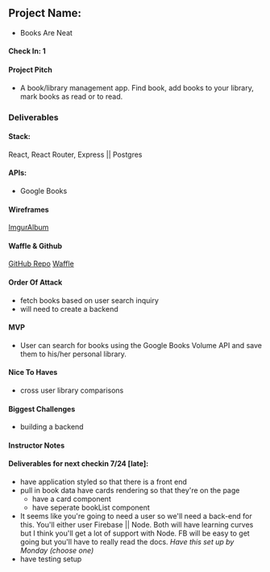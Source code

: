 ## Project Name:  
  * Books Are Neat

#### Check In: 1  

#### Project Pitch  
  * A book/library management app. Find book, add books to your library, mark books as read or to read.

### Deliverables  

#### Stack:
React, React Router, Express || Postgres

#### APIs:  
  * Google Books

#### Wireframes 
[ImgurAlbum](http://imgur.com/a/SozMK)

#### Waffle & Github
[GitHub Repo](https://github.com/danielbucket/BookLibrary)
[Waffle](https://waffle.io/danielbucket/BookLibrary)

#### Order Of Attack
  * fetch books based on user search inquiry
  * will need to create a backend


#### MVP
  * User can search for books using the Google Books Volume API and save them to his/her personal library.

#### Nice To Haves
  * cross user library comparisons

#### Biggest Challenges  
  * building a backend

#### Instructor Notes

#### Deliverables for next checkin 7/24 [late]:

- have application styled so that there is a front end 
- pull in book data have cards rendering so that they're on the page 
   - have a card component 
   - have seperate bookList component 
- It seems like you're going to need a user so we'll need a back-end for this. You'll either user Firebase || Node. Both will have learning curves but I think you'll get a lot of support with Node. FB will be easy to get going but you'll have to really read the docs. *Have this set up by Monday (choose one)*
- have testing setup
